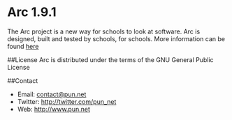 # Arc 1.9.1
The Arc project is a new way for schools to look at software. Arc is designed, built and tested by schools, for schools. More information can be found [here](http://pun.net/index.php/what-we-do/software?id=16)

##License
Arc is distributed under the terms of the GNU General Public License

##Contact
* Email: contact@pun.net
* Twitter: <http://twitter.com/pun_net>
* Web: <http://www.pun.net>
